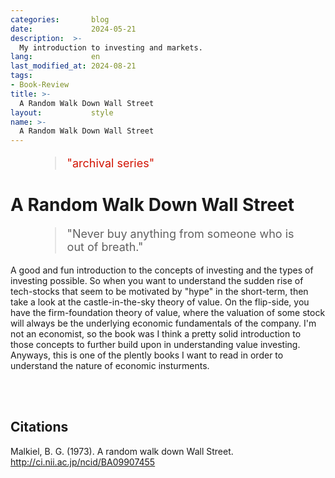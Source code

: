```yaml
---
categories:       blog
date:             2024-05-21
description:  >-
  My introduction to investing and markets.
lang:             en
last_modified_at: 2024-08-21
tags:
- Book-Review
title: >-
  A Random Walk Down Wall Street
layout:           style
name: >-
  A Random Walk Down Wall Street
---
```


<figure class="container-lg" style="padding: 0;">
    <blockquote class="blockquote" style="font-size: 18px; color: red;">
    <p style="color: #D21404;">"archival series"</p>
    </blockquote>
</figure>

# A Random Walk Down Wall Street

<figure class="container-lg" style="padding: 0;">
    <blockquote class="blockquote" style="font-size: 18px;">
    <p>"Never buy anything from someone who is out of breath."</p>
    </blockquote>
</figure>

A good and fun introduction to the concepts of investing and the types of investing possible. So when you want to understand the sudden rise of tech-stocks that seem to be motivated by "hype" in the short-term, then take a look at the castle-in-the-sky theory of value. On the flip-side, you have the firm-foundation theory of value, where the valuation of some stock will always be the underlying economic fundamentals of the company. I'm not an economist, so the book was I think a pretty solid introduction to those concepts to further build upon in understanding value investing. Anyways, this is one of the plently books I want to read in order to understand the nature of economic insturments.

<br/><br/>

## Citations

Malkiel, B. G. (1973). A random walk down Wall Street. http://ci.nii.ac.jp/ncid/BA09907455